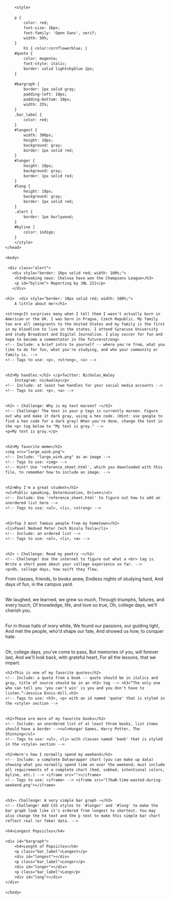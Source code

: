 <!-- Complete this worksheet in html and css. Instructions are as comments; you may use reference_sheet.html and the internet to jog your memory on html tags and css. -->

<!DOCTYPE html>
<html>
    <head>
        <meta charset="utf-8">
        <title>Basic HTML</title>
        <link href='https://fonts.googleapis.com/css?family=Open+Sans:300italic,400italic,600italic,400,300,600,700&subset=latin,latin-ext' rel='stylesheet' type='text/css'>
        
        <style>
        
        p {
            color: red;
            font-size: 16px;
            font-family: 'Open Sans', serif;
            width: 50%;
        }
            h1 { color:cornflowerblue; }
        #quote {
            color: magenta;
            font-style: italic;
            border: solid lightskyblue 2px;
        }

        #bargraph {
            border: 1px solid gray;
            padding-left: 10px;
            padding-bottom: 10px;
            width: 25%;
        }
        .bar_label {
            color: red;
        }
        #longest {
            width: 300px;
            height: 10px;
            background: gray;
            border: 1px solid red;
        }
        #longer {
            height: 10px;
            background: gray;
            border: 1px solid red;
        }
        #long {
            height: 10px;
            background: gray;
            border: 1px solid red;
        }
        .alert {
            border: 1px burlywood;
        }   
        #byline {
            color: indigo;
        }
        </style>
    </head>
    
    <body>
    
     <div class="alert">
       <div style="border: 10px solid red; width: 100%;">
        <h3>Breaking news: Chelsea have won the Champions League</h3>
        <p id="byline"> Reporting by JNL 221</p> 
       </div>
    
    <h1>  <div style="border: 10px solid red; width: 100%;"> 
        A little about me!</h1>
    
    <strong>It surprises many when I tell them I wasn't actually born in American or the UK. I was born in Prague, Czech Republic. My family too are all immigrants to the United States and my family is the first in my bloodline to live in the states. I attend Syracuse University and study Broadcast and Digital Journalism. I play soccer for fun and hope to become a commentator in the future<strong>
    <!-- Include: a brief intro to yourself -- where you're from, what you like to do for fun, what you're studying, and who your community or family is. -->
    <!-- Tags to use: <p>, <strong>, <i> -->
    

    <h2>My handles:</h2> </p>Twitter: Nicholas_Waley 
        Instagram: nickwaley</p>
    <!-- Include: at least two handles for your social media accounts -->
    <!-- Tags to use: <p>, <a> -->

    
    <h2> ~ Challenge: Why is my text maroon? ~</h2>
    <!-- Challenge! The text in your p tags is currently maroon. Figure out why and make it dark gray, using a hex code. (Hint: use google to find a hex code for a dark gray) When you're done, change the text in the <p> tag below to "My text is gray." -->
    <p>My text is gray.</p>


    <h2>My favorite meme</h2>
    <img src="large_wink.png">
    <!-- Include: "large_wink.png" as an image -->
    <!-- Tags to use: <img> -->
    <!-- Hint! Use 'reference_sheet.html', which you downloaded with this file, to remember how to include an image. -->

    
    <h2>Why I'm a great student</h2>
    <ul>Public speaking, Determination, Driven</ul>
    <!-- Include: Use 'reference_sheet.html' to figure out how to add an unordered list here -->
    <!-- Tags to use: <ul>, <li>, <strong> -->

    
    <h2>Top 3 most famous people from my hometown</h2>
    <li>Pavel Nedved Peter Cech Nicola Tesla</li>
    <!-- Include: an ordered list -->
    <!-- Tags to use: <ol>, <li>, <a> -->


    <h2> ~ Challenge: Read my poetry ~</h2>
    <!-- Challenge! Use the internet to figure out what a <br> tag is. Write a short poem about your college experience so far. -->
    <p>Oh, college days, how swift they flew,
From classes, friends, to books anew,
Endless nights of studying hard,
And days of fun, in the campus yard.<br>

<br>We laughed, we learned, we grew so much,
Through triumphs, failures, and every touch,
Of knowledge, life, and love so true,
Oh, college days, we'll cherish you.<br>

<br>For in those halls of ivory white,
We found our passions, our guiding light,
And met the people, who'd shape our fate,
And showed us how, to conquer hate.<br>

<br>Oh, college days, you've come to pass,
But memories of you, will forever last,
And we'll look back, with grateful heart,
For all the lessons, that we impart.<p>
    <!-- Tags to use: <p> tags for your lines of poetry, and at least two <br> tags -->
        

    
    <h2>This is one of my favorite quotes</h2>
    <!-- Include: a quote from a book -- quote should be in italics and gray, title of source should be in an <h3> tag --> <h3>“The only one who can tell you 'you can't win' is you and you don't have to listen.”—Jessica Ennis-Hill.<h3>
    <!-- Tags to use: <h3>, <p> with an id named 'quote' that is styled in the <style> section -->


    <h2>These are more of my favorite books</h2>
    <!-- Include: an unordered list of at least three books, list items should have a border --><ul>Hungar Games, Harry Potter, The Shinning</ul>
    <!-- Tags to use: <ul>, <li> with classes named 'book' that is styled in the <style> section -->
        
    <h2>Here's how I normally spend my weekend</h2>
    <!-- Include: a complete Datawrapper chart (you can make up data) showing what you normally spend time on over the weekend; must include all requirements of a complete chart (hed, subhed, intentional colors, byline, etc.) --> <iframe src=""></iframe>
    <!-- Tags to use: <iframe> --> <iframe src="l7kwN-time-wasted-during-weekend.png"></iframe>


    <h3>~ Challenge: A very simple bar graph ~</h3>
    <!-- Challenge! Add CSS styles to '#longer' and '#long' to make the bar graph look like it's ordered from longest to shortest. You may also change the h4 text and the p text to make this simple bar chart reflect real (or fake) data. -->

    <h4>Longest Popsicles</h4>

    <div id="bargraph">
        <h4>Length of Popsicles</h4>
        <p class="bar_label">Longest</p>
        <div id="longest"></div>
        <p class="bar_label">Longer</p>
        <div id="longer"></div>
        <p class="bar_label">Long</p>
        <div id="long"></div>
    </div>
     
    </body>
</html>
